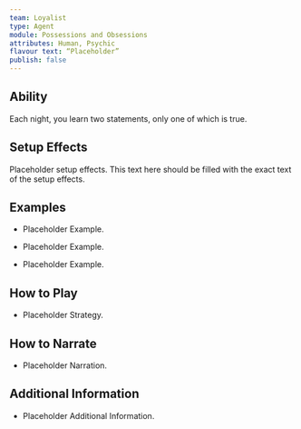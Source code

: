 ```yaml
---
team: Loyalist
type: Agent
module: Possessions and Obsessions
attributes: Human, Psychic
flavour text: “Placeholder”
publish: false
---
```

## Ability
Each night, you learn two statements, only one of which is true.

## Setup Effects
Placeholder setup effects. This text here should be filled with the exact text of the setup effects.

## Examples
- Placeholder Example.

- Placeholder Example.

- Placeholder Example.

## How to Play
- Placeholder Strategy.

## How to Narrate
- Placeholder Narration.

## Additional Information
- Placeholder Additional Information.